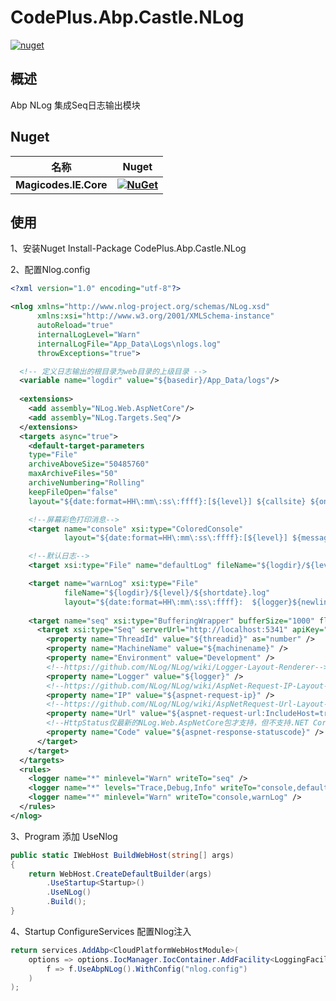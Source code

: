 # CodePlus.Abp.Castle.NLog

[![nuget](https://img.shields.io/nuget/v/CodePlus.Abp.Castle.NLog.svg?style=flat-square)](https://www.nuget.org/packages/CodePlus.Abp.Castle.NLog) 

## 概述

Abp NLog 集成Seq日志输出模块

## Nuget

| **名称** |      **Nuget**      |
|----------|:-------------:|
| **Magicodes.IE.Core** | **[![NuGet](https://buildstats.info/nuget/CodePlus.Abp.Castle.NLog)](https://www.nuget.org/packages/CodePlus.Abp.Castle.NLog)** |

## 使用

1、安装Nuget Install-Package CodePlus.Abp.Castle.NLog

2、配置Nlog.config

```xml
<?xml version="1.0" encoding="utf-8"?>

<nlog xmlns="http://www.nlog-project.org/schemas/NLog.xsd"
      xmlns:xsi="http://www.w3.org/2001/XMLSchema-instance"
      autoReload="true"
      internalLogLevel="Warn"
      internalLogFile="App_Data\Logs\nlogs.log"
      throwExceptions="true">

  <!-- 定义日志输出的根目录为web目录的上级目录 -->
  <variable name="logdir" value="${basedir}/App_Data/logs"/>
  
  <extensions>
    <add assembly="NLog.Web.AspNetCore"/>
    <add assembly="NLog.Targets.Seq"/>
  </extensions>
  <targets async="true">
    <default-target-parameters
    type="File"
    archiveAboveSize="50485760"
    maxArchiveFiles="50"
    archiveNumbering="Rolling"
    keepFileOpen="false"
    layout="${date:format=HH\:mm\:ss\:ffff}:[${level}] ${callsite} ${onexception:${exception:format=tostring} ${newline}${stacktrace}${newline}"/>

    <!--屏幕彩色打印消息-->
    <target name="console" xsi:type="ColoredConsole"
            layout="${date:format=HH\:mm\:ss\:ffff}:[${level}] ${message}"/>

    <!--默认日志-->
    <target xsi:type="File" name="defaultLog" fileName="${logdir}/${level}/${shortdate}.log" layout="${date:format=HH\:mm\:ss\:ffff}: ${message} ${onexception:${exception:format=tostring} ${newline}${stacktrace}${newline}" />

    <target name="warnLog" xsi:type="File"
            fileName="${logdir}/${level}/${shortdate}.log"
            layout="${date:format=HH\:mm\:ss\:ffff}:  ${logger}${newline}${message} ${onexception:${exception:format=tostring} ${newline}${stacktrace}${newline}" />
    
    <target name="seq" xsi:type="BufferingWrapper" bufferSize="1000" flushTimeout="2000">
      <target xsi:type="Seq" serverUrl="http://localhost:5341" apiKey="">
        <property name="ThreadId" value="${threadid}" as="number" />
        <property name="MachineName" value="${machinename}" />
        <property name="Environment" value="Development" />
        <!--https://github.com/NLog/NLog/wiki/Logger-Layout-Renderer-->
        <property name="Logger" value="${logger}" />
        <!--https://github.com/NLog/NLog/wiki/AspNet-Request-IP-Layout-Renderer-->
        <property name="IP" value="${aspnet-request-ip}" />
        <!--https://github.com/NLog/NLog/wiki/AspNetRequest-Url-Layout-Renderer-->
        <property name="Url" value="${aspnet-request-url:IncludeHost=true:IncludePort=true:IncludeQueryString=true:IncludeScheme=true}" />
        <!--HttpStatus仅最新的NLog.Web.AspNetCore包才支持，但不支持.NET Core 2.2-->
        <property name="Code" value="${aspnet-response-statuscode}" />       
      </target>
    </target>
  </targets>
  <rules>
    <logger name="*" minlevel="Warn" writeTo="seq" />
    <logger name="*" levels="Trace,Debug,Info" writeTo="console,defaultLog" />
    <logger name="*" minlevel="Warn" writeTo="console,warnLog" />
  </rules>
</nlog>
```

3、Program 添加 UseNlog

```csharp
public static IWebHost BuildWebHost(string[] args)
{
    return WebHost.CreateDefaultBuilder(args)
        .UseStartup<Startup>()
        .UseNLog()
        .Build();
}
```

4、Startup  ConfigureServices 配置Nlog注入
```csharp
return services.AddAbp<CloudPlatformWebHostModule>(
    options => options.IocManager.IocContainer.AddFacility<LoggingFacility>(
        f => f.UseAbpNLog().WithConfig("nlog.config")
    )
);
```

